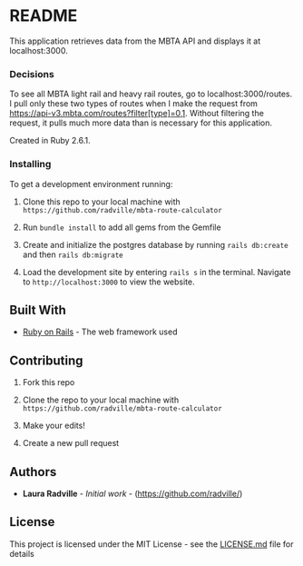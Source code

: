 # README

This application retrieves data from the MBTA API and displays it at localhost:3000.

### Decisions
To see all MBTA light rail and heavy rail routes, go to localhost:3000/routes. I pull only these two types of routes when I make the request from https://api-v3.mbta.com/routes?filter[type]=0,1. Without filtering the request, it pulls much more data than is necessary for this application.


Created in Ruby 2.6.1. 

### Installing

To get a development environment running:

1. Clone this repo to your local machine with `https://github.com/radville/mbta-route-calculator` 

2. Run `bundle install` to add all gems from the Gemfile

3. Create and initialize the postgres database by running `rails db:create` and then `rails db:migrate`

4. Load the development site by entering `rails s` in the terminal. Navigate to `http://localhost:3000` to view the website.



## Built With

* [Ruby on Rails](https://rubyonrails.org/) - The web framework used


## Contributing

1. Fork this repo

2. Clone the repo to your local machine with `https://github.com/radville/mbta-route-calculator`

3. Make your edits!

4. Create a new pull request


## Authors

* **Laura Radville** - *Initial work* - (https://github.com/radville/)


## License

This project is licensed under the MIT License - see the [LICENSE.md](LICENSE.md) file for details